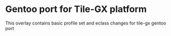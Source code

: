 Gentoo port for Tile-GX platform
======

This overlay contains basic profile set and eclass changes for tile-gx gentoo port
